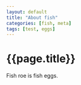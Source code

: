 ```yaml
---
layout: default
title: "About fish"
categories: [fish, meta]
tags: [test, eggs]
---
```

# {{page.title}}

Fish roe is fish eggs.
